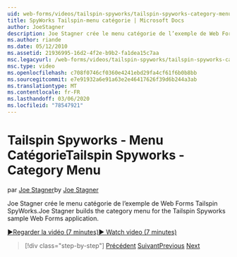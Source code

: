 ```yaml
---
uid: web-forms/videos/tailspin-spyworks/tailspin-spyworks-category-menu
title: SpyWorks Tailspin-menu catégorie | Microsoft Docs
author: JoeStagner
description: Joe Stagner crée le menu catégorie de l’exemple de Web Forms Tailspin SpyWorks.
ms.author: riande
ms.date: 05/12/2010
ms.assetid: 21936995-16d2-4f2e-b9b2-fa1dea15c7aa
msc.legacyurl: /web-forms/videos/tailspin-spyworks/tailspin-spyworks-category-menu
msc.type: video
ms.openlocfilehash: c708f0746cf0360e4241ebd29fa4cf61f6b0b8bb
ms.sourcegitcommit: e7e91932a6e91a63e2e46417626f39d6b244a3ab
ms.translationtype: MT
ms.contentlocale: fr-FR
ms.lasthandoff: 03/06/2020
ms.locfileid: "78547921"
---
```

# <a name="tailspin-spyworks---category-menu"></a><span data-ttu-id="9e1d8-103">Tailspin Spyworks - Menu Catégorie</span><span class="sxs-lookup"><span data-stu-id="9e1d8-103">Tailspin Spyworks - Category Menu</span></span>

<span data-ttu-id="9e1d8-104">par [Joe Stagner](https://github.com/JoeStagner)</span><span class="sxs-lookup"><span data-stu-id="9e1d8-104">by [Joe Stagner](https://github.com/JoeStagner)</span></span>

<span data-ttu-id="9e1d8-105">Joe Stagner crée le menu catégorie de l’exemple de Web Forms Tailspin SpyWorks.</span><span class="sxs-lookup"><span data-stu-id="9e1d8-105">Joe Stagner builds the category menu for the Tailspin Spyworks sample Web Forms application.</span></span>

[<span data-ttu-id="9e1d8-106">&#9654;Regarder la vidéo (7 minutes)</span><span class="sxs-lookup"><span data-stu-id="9e1d8-106">&#9654; Watch video (7 minutes)</span></span>](https://channel9.msdn.com/Blogs/ASP-NET-Site-Videos/tailspin-spyworks-category-menu)

> [!div class="step-by-step"]
> <span data-ttu-id="9e1d8-107">[Précédent](tailspin-spyworks-directory-organization.md)
> [Suivant](tailspin-spyworks-display-the-product-list.md)</span><span class="sxs-lookup"><span data-stu-id="9e1d8-107">[Previous](tailspin-spyworks-directory-organization.md)
[Next](tailspin-spyworks-display-the-product-list.md)</span></span>
